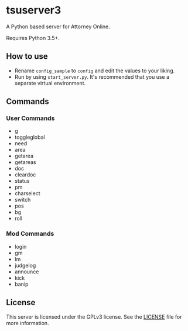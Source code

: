 # tsuserver3

A Python based server for Attorney Online.

Requires Python 3.5+.


## How to use

* Rename `config_sample` to `config` and edit the values to your liking.  
* Run by using `start_server.py`. It's recommended that you use a separate virtual environment.

## Commands

### User Commands

* g
* toggleglobal
* need
* area
* getarea
* getareas
* doc
* cleardoc
* status
* pm
* charselect
* switch
* pos
* bg
* roll

### Mod Commands

* login
* gm
* lm
* judgelog
* announce
* kick
* banip

## License

This server is licensed under the GPLv3 license. See the
[LICENSE](LICENSE.md) file for more information.